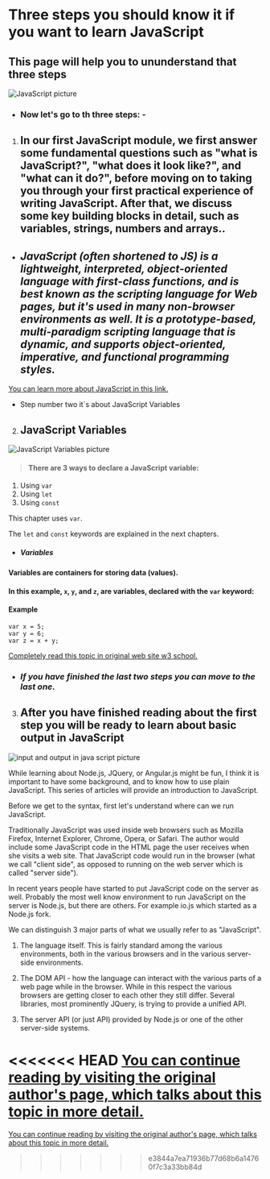 # Three steps you should know it if you want to learn JavaScript

## This page will help you to ununderstand that three steps

![JavaScript picture](https://2.bp.blogspot.com/-z6q9nVbRxTI/XD-eNSUWtrI/AAAAAAAAMC0/bYratloel2AytKlQXuaFqD51D3P54xE5gCLcBGAs/s1600/%25D9%2585%25D8%25B5%25D8%25A7%25D8%25AF%25D8%25B1%2B%25D8%25AA%25D8%25B9%25D9%2584%25D9%2585%2B%25D8%25AC%25D8%25A7%25D9%2581%25D8%25A7%2B%25D8%25B3%25D9%2583%25D8%25B1%25D9%258A%25D8%25A8%25D8%25AA.png)

- ### Now let's go to th three steps: -

1. ## In our first JavaScript module, we first answer some fundamental questions such as "what is JavaScript?", "what does it look like?", and "what can it do?", before moving on to taking you through your first practical experience of writing JavaScript. After that, we discuss some key building blocks in detail, such as variables, strings, numbers and arrays..

- ## *JavaScript (often shortened to JS) is a lightweight, interpreted, object-oriented language with first-class functions, and is best known as the scripting language for Web pages, but it's used in many non-browser environments as well. It is a prototype-based, multi-paradigm scripting language that is dynamic, and supports object-oriented, imperative, and functional programming styles.*

[You can learn more about JavaScript in this link.](https://developer.mozilla.org/en-US/docs/Learn/JavaScript/First_steps)


- Step number two it`s about JavaScript Variables
2. ## JavaScript Variables

![JavaScript Variables picture](https://1.bp.blogspot.com/-8UmWFTngfwY/XkVRuoPFfkI/AAAAAAAACmI/93j-FMkA9EYyoRIT1qlJ2sMUbobnWT1UgCLcBGAsYHQ/s1600/javascript_var.png)


> #### There are 3 ways to declare a JavaScript variable:

1. Using `var`
2. Using `let`
3. Using `const`

This chapter uses `var`.

 The `let` and `const` keywords are explained in the next chapters.

 - ##### Variables

#### Variables are containers for storing data (values).

#### In this example, `x`, `y`, and `z`, are variables, declared with the `var` keyword:

#### Example

````
var x = 5;
var y = 6;
var z = x + y;

````

[Completely read this topic in original web site w3 school.](https://www.w3schools.com/js/js_variables.asp)





- ### *If you have finished the last two steps you can move to the last one.*

3. ## After you have finished reading about the first step you will be ready to learn about basic output in JavaScript

![input and output in java script picture](https://www.jsmount.com/wp-content/uploads/2019/08/Javasscript-console.png)

While learning about Node.js, JQuery, or Angular.js might be fun, I think it is important to have some background, and to know how to use plain JavaScript. This series of articles will provide an introduction to JavaScript.

Before we get to the syntax, first let's understand where can we run JavaScript.

Traditionally JavaScript was used inside web browsers such as Mozilla Firefox, Internet Explorer, Chrome, Opera, or Safari. The author would include some JavaScript code in the HTML page the user receives when she visits a web site. That JavaScript code would run in the browser (what we call "client side", as opposed to running on the web server which is called "server side").

In recent years people have started to put JavaScript code on the server as well. Probably the most well know environment to run JavaScript on the server is Node.js, but there are others. For example io.js which started as a Node.js fork.

We can distinguish 3 major parts of what we usually refer to as "JavaScript".

1. The language itself. This is fairly standard among the various environments, both in the various browsers and in the various server-side environments.

2. The DOM API - how the language can interact with the various parts of a web page while in the browser. While in this respect the various browsers are getting closer to each other they still differ. Several libraries, most prominently JQuery, is trying to provide a unified API.

3. The server API (or just API) provided by Node.js or one of the other server-side systems.


<<<<<<< HEAD
[You can continue reading by visiting the original author's page, which talks about this topic in more detail.](https://code-maven.com/input-output-in-plain-javascript)
=======
[You can continue reading by visiting the original author's page, which talks about this topic in more detail.](https://code-maven.com/input-output-in-plain-javascript)
>>>>>>> e3844a7ea71936b77d68b6a14760f7c3a33bb84d
